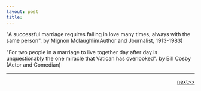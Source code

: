```yaml
---
layout: post
title: 
---
```


"A successful marriage requires falling in love many times, always with the same person".
by Mignon Mclaughlin(Author and Journalist, 1913-1983)

"For two people in a marriage to live together day after day is unquestionably the one miracle that Vatican has overlooked".
by Bill Cosby (Actor and Comedian)




********************************************


<div style="position: relative;"><div style="position: absolute; right: 0px; top: 0px;"><a href="http://jayhawk.ningtian.info/blogs/2016/05/17/why-apple-music-is-so-bad-when-the-iphone-is-so-good">next>></a></div></div>







